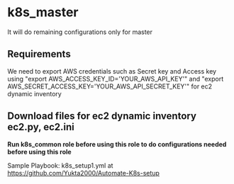 k8s_master
========
It will do remaining configurations only for master

Requirements
------------
We need to export AWS credentials such as Secret key and Access key using "export AWS_ACCESS_KEY_ID='YOUR_AWS_API_KEY'" and "export AWS_SECRET_ACCESS_KEY='YOUR_AWS_API_SECRET_KEY'" for ec2 dynamic inventory

## Download files for ec2 dynamic inventory ec2.py, ec2.ini

**Run k8s_common role before using this role to do configurations needed before using this role**

Sample Playbook: k8s_setup1.yml at https://github.com/Yukta2000/Automate-K8s-setup

   
